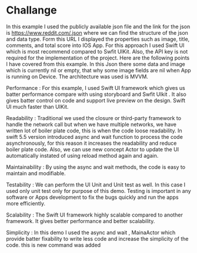 # Challange
In this example I used the publicly available json file and the link for the json is https://www.reddit.com/.json where we can find the structure of the json and data type. Form this URL I displayed the properties such as image, title, comments, and total score into IOS App. For this approach I used Swift UI which is most recommend compared to Swfit UIKit. Also, the API key is not required for the implementation of the project. Here are the following points I have covered from this example. In this Json there some data and image which is currently nil or empty, that why some image fields are nil when App is running on Device. The architecture was used is MVVM. 

Performance : For this example, I used Swift UI framework which gives us batter performance compare with using storyboard and Swfit UIkit . It also gives batter control on code and support live preview on the design. Swift UI much faster than UIKit.

Readability : Traditional we used the closure or third-party framework to handle the network call but when we have multiple networks, we have written lot of boiler plate code, this is when the code loose readability. In swift 5.5 version introduced async and wait function to process the code asynchronously, for this reason it increases the readability and reduce boiler plate code. Also, we can use new concept Actor to update the UI automatically instated of using reload method again and again. 

Maintainability : By using the async and wait methods, the code is easy to maintain and modifiable. 

Testability : We can perform the UI Unit and Unit test as well. In this case I used only unit test only for purpose of this demo.  Testing is important in any software or Apps development to fix the bugs quickly and run the apps more efficiently. 
  
Scalability : The Swift UI framework highly scalable compared to another framework. It gives better performance and better scalability. 

Simplicity : In this demo I used the async and wait , MainaActor which provide batter fixability to write less code and increase the simplicity of the code.
this is new command was added 
